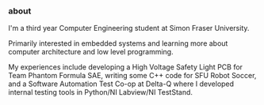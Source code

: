 ### about
I'm a third year Computer Engineering student at Simon Fraser University. 

Primarily interested in embedded systems and learning more about computer architecture and low level programming. 

My experiences include developing a High Voltage Safety Light PCB for Team Phantom Formula SAE, writing some C++ code for SFU Robot Soccer, and a Software Automation Test Co-op at Delta-Q where I developed internal testing tools in Python/NI Labview/NI TestStand. 

<!--
**surrealcloud/surrealcloud** is a ✨ _special_ ✨ repository because its `README.md` (this file) appears on your GitHub profile.

Here are some ideas to get you started:

- 🔭 I’m currently working on ...
- 🌱 I’m currently learning ...
- 👯 I’m looking to collaborate on ...
- 🤔 I’m looking for help with ...
- 💬 Ask me about ...
- 📫 How to reach me: ...
- 😄 Pronouns: ...
- ⚡ Fun fact: ...
-->
